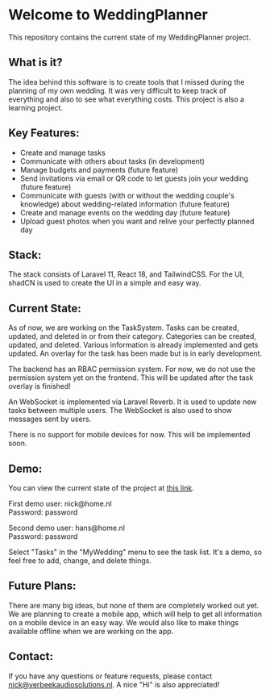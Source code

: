 <h1>Welcome to WeddingPlanner</h1>
<p>This repository contains the current state of my WeddingPlanner project.</p>

<h2>What is it?</h2>
<p>The idea behind this software is to create tools that I missed during the planning of my own wedding. It was very difficult to keep track of everything and also to see what everything costs. This project is also a learning project.</p>

<h2>Key Features:</h2>
<ul>
  <li>Create and manage tasks</li>
  <li>Communicate with others about tasks (in development)</li>
  <li>Manage budgets and payments (future feature)</li>
  <li>Send invitations via email or QR code to let guests join your wedding (future feature)</li>
  <li>Communicate with guests (with or without the wedding couple's knowledge) about wedding-related information (future feature)</li>
  <li>Create and manage events on the wedding day (future feature)</li>
  <li>Upload guest photos when you want and relive your perfectly planned day</li>
</ul>

<h2>Stack:</h2>
<p>The stack consists of Laravel 11, React 18, and TailwindCSS. For the UI, shadCN is used to create the UI in a simple and easy way.</p>

<h2>Current State:</h2>
<p>As of now, we are working on the TaskSystem. Tasks can be created, updated, and deleted in or from their category. Categories can be created, updated, and deleted. Various information is already implemented and gets updated. An overlay for the task has been made but is in early development.</p>

<p>The backend has an RBAC permission system. For now, we do not use the permission system yet on the frontend. This will be updated after the task overlay is finished!</p>

<p>An WebSocket is implemented via Laravel Reverb. It is used to update new tasks between multiple users. The WebSocket is also used to show messages sent by users.</p>

<p>There is no support for mobile devices for now. This will be implemented soon.</p>

<h2>Demo:</h2>
<p>You can view the current state of the project at <a href="https://vibrant-napier.85-215-68-138.plesk.page/login">this link</a>.</p>

<p>First demo user: nick@home.nl<br>
Password: password</p>

<p>Second demo user: hans@home.nl<br>
Password: password</p>

<p>Select "Tasks" in the "MyWedding" menu to see the task list. It's a demo, so feel free to add, change, and delete things.</p>

<h2>Future Plans:</h2>
<p>There are many big ideas, but none of them are completely worked out yet. We are planning to create a mobile app, which will help to get all information on a mobile device in an easy way. We would also like to make things available offline when we are working on the app.</p>

<h2>Contact:</h2>
<p>If you have any questions or feature requests, please contact <a href="mailto:nick@verbeekaudiosolutions.nl">nick@verbeekaudiosolutions.nl</a>. A nice "Hi" is also appreciated!</p>
